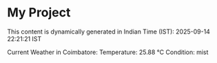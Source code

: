 # My Project

This content is dynamically generated in Indian Time (IST): 2025-09-14 22:21:21 IST


Current Weather in Coimbatore:
Temperature: 25.88 °C
Condition: mist
